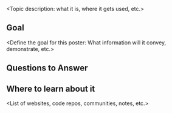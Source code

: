 <TOPIC NAME>

<Topic description: what it is, where it gets used, etc.>

## Goal

<Define the goal for this poster: What information will it convey, demonstrate, etc.>

## Questions to Answer

<Series of questions to which the group should look answers for>

## Where to learn about it

<List of websites, code repos, communities, notes, etc.>